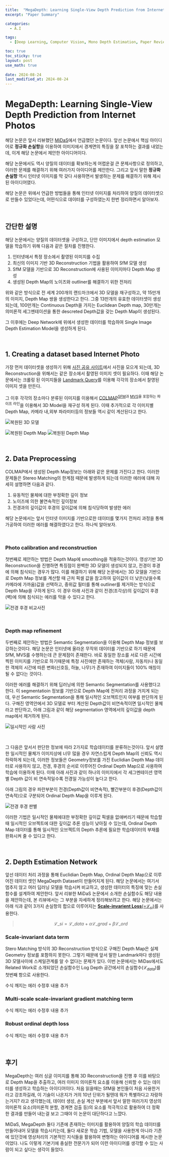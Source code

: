```yaml
---
title:  "MegaDepth: Learning Single-View Depth Prediction from Internet Photos 리뷰"
excerpt: "Paper Summary"

categories:
  - A.I

tags:
  - [Deep Learning, Computer Vision, Mono Depth Estimation, Paper Review]

toc: true
toc_sticky: true
layout: post
use_math: true
 
date: 2024-08-24
last_modified_at: 2024-08-24
---
```


# **MegaDepth: Learning Single-View Depth Prediction from Internet Photos**

해당 논문은 앞서 리뷰했던 [MiDaS](https://reofard.github.io/a.i/2024/08/21/Towards-Robust-Monocular-Depth-Estimation-Mixing-Datasets-for-Zero-shot-Cross-dataset-Transfer-리뷰.html)에서 언급했던 논문이다. 앞선 논문에서 핵심 아이디어로 **정규화 손실항**을 이용하여 이미지에서 경계면의 특징을 잘 포착하는 결과를 내었는데, 이게 해당 논문에서 제안한 아이디어이다.

해당 논문에서도 역시 양질의 데이터를 확보하는게 어렵운걸 큰 문제사항으로 정의하고, 이러한 문제를 해결하기 위해 여러가지 아이디어를 제안한다. 그리고 앞서 말한 **정규화 손실항** 역시 인터넷 이미지를 막 갖다 사용하면서 발생하는 문제를 해결하기 위해 제시된 아이디어였다.

해당 논문은 위에서 언급한 방법들을 통해 인터넷 이미지를 처리하여 양질의 데이터셋으로 만들수 있었다는데, 어떤식으로 데이터를 구성하였는지 한번 정리하면서 알아보자.

<br>

## **간단한 설명**

해당 논문에서는 양질의 데이터셋을 구성하고, 단안 이미지에서 depth estimation 모델을 학습하기 위해 다음과 같은 절차를 진행한다.

1. 인터넷에서 특정 장소에서 촬영된 이미지를 수집
2. 최신의 이미지 기반 3D Reconstruction 기법을 활용하여 SfM 모델 생성
3. SfM 모델을 기반으로 3D Reconstruction에 사용된 이미지마다 Depth Map 생성
4. 생성된 Depth Map의 노이즈와 outliner를 해결하기 위한 전처리

위와 같은 방식으로 전 세계 200개의 랜드마크에서 3D 모델을 재구성하고, 약 15만개의 이미지, Depth Map 쌍을 생성한다고 한다. 그중 13만개의 유효한 데이터셋이 생성되는데, 100만개는 Continuous Depth을 가지는 Euclidean Depth map, 30만개는 의미론적 세그멘테이션을 통한 descreted Depth값을 갖는 Depth Map이 생성된다.

그 이후에는 Deep Network에 위에서 생성한 데이터를 학습하여 Single Image Depth Estimation Model을 생성하게 된다.

<br>

## **1. Creating a dataset based Internet Photo**

가장 먼저 데이터셋을 생성하기 위해 [사진 공유 사이트](https://www.flickr.com)에서 사진을 모으게 되는데, 3D Reconstruction을 위해서는 같은 장소에서 촬영된 이미지 셋이 필요하다. 이때 해당 논문에서는 크롤링 된 이미지들을 [Landmark Query](https://link.springer.com/chapter/10.1007/978-3-642-33718-5_2)를 이용해 각각의 장소에서 찰영된 이미지 셋을 만든다.

그 이후 각각의 장소마다 분류된 이미지를 이용해서 [COLMAP](https://colmap.github.io)<sup>[SFM](https://openaccess.thecvf.com/content_cvpr_2016/papers/Schonberger_Structure-From-Motion_Revisited_CVPR_2016_paper.pdf)과 [MVS](https://demuc.de/papers/schoenberger2016mvs.pdf)을 포함하는 파이프 라인</sup>을 이용해서 3D Model을 재구성 하게 된다. 이때 추가적으로 각 이미지별 Depth Map, 카메라 내,외부 파라미터등의 정보들 역시 같이 계산된다고 한다.

![복원된 3D 모델](/assets/img/colmap_reconstruction.png)

![복원된 Depth Map](/assets/img/colmap_origin.png)
![복원된 Depth Map](/assets/img/colmap_depth.png)

<br>

## **2. Data Preprocessing**

COLMAP에서 생성된 Depth Map정보는 아래와 같은 문제를 가진다고 한다. 이러한 문제들은 Stereo Matching의 한계점 때문에 발생하게 되는데 이러한 에러에 대해 자세히 설명하면 다음과 같다.

1. 유동적인 물체에 대한 부정확한 깊이 정보
2. 노이즈에 의한 불연속적인 깊이정보
3. 전경과의 깊이값이 후경의 깊이값에 의해 침식당하여 발생한 에러

해당 논문에서는 앞서 인터넷 이미지를 기반으로한 데이터를 몇가지 전처리 과정을 통해 가공하여 이러한 에러를 해결하였다고 한다. 하나씩 알아보자.

<br>

### **Photo calibration and reconstruction**

첫번째로 제안하는 방법은 Depth Map에 smoothing을 적용하는것이다. 영상기반 3D Reconstruction을 진행하면 특징점이 완벽한 3D 모델이 생성되지 않고, 전경이 후경에 의해 침식되는 경우가 많다. 이를 해결하기 위해 해당 논문에서는 3D 모델을 기반으로 Depth Map 정보를 계산할 때 근처 픽셀 값을 참고하여 깊이값이 더 낮은(낮을수록 카메라에 가까움)값을 선택하고, 중위값 필터를 통해 outliner를 제거하는 방식으로 Depth Map을 구하게 된다. 이 경우 아래 사진과 같이 전경(조각상)의 깊이값이 후경(벽)에 의해 침식되는 에러를 막을 수 있다고 한다.

![전경 후경 비교사진](/assets/img/depth_bleeding.PNG)

<br>

### **Depth map refinement**

두번째로 제안하는 방법은 Semantic Segmentation을 이용해 Depth Map 정보를 보강하는것이다. 해당 논문은 인터넷에 올라온 무작위 데이터를 기반으로 하기 때문에 SfM, MVS를 수행하는데 큰 문제점이 존재한다. 바로 동일한 장소를 서로 다른 시간에 찍힌 이미지를 기반으로 하기때문에 특정 사진에만 존재하는 객체(사람, 자동차)나 동일한 객체의 시간에 따른 변화(신호등, 하늘, 나무)가 존재하여 이미지들이 100% 매칭이 될 수 없다는 것이다.

이러한 에러를 해결하기 위해 딥러닝에 의한 Semantic Segmentation를 사용했다고 한다. 이 segmentatioin 정보를 기반으로 Depth Map에 전처리 과정을 거치게 되는데, 우선 Semantic Segmentation을 통해 일시적인 오브젝트인지 여부를 판단하게 된다. 구해진 영역안에서 3D 모델로 부터 계산된 Depth값이 비연속적이면 일시적인 물체라고 판단하고, 아래 그림과 같이 해당 segmentation 영역에서의 깊이값을 depth map에서 제거하게 된다.

![일시적인 사람 사진](/assets/img/temp_object.PNG)

<br>

그 다음은 앞서서 판단한 정보에 따라 2가지로 학습데이터를 분류하는것이다. 앞서 설명한 일시적인 물체가 이미지상에 너무 많을 경우 자연스럽게 Depth Map의 신뢰도 역시 하락하게 되는데, 이러한 정보들은 Geometry정보를 가진 Euclidian Depth Map 데이터로 사용하지 않고, 전경, 후경의 순서로 이루어진 Ordinal Depth Map으로 사용하여 학습에 이용하게 된다. 이때 아래 사진과 같이 하나의 이미지에서 각 세그멘테이션 영역별 Depth 값이 비 연속적일수록 전경일 가능성이 높다고 한다.

아래 그림의 경우 파란부분이 전경(Depth값이 비연속적), 빨간부분이 후경(Depth값이 연속적)으로 구분되어 Ordinal Depth Map을 이루게 된다.

![전경 후경 판별](/assets/img/전경후경.PNG)

이러한 기법은 일시적인 물체에대한 부정확한 깊이값 픽셀을 없애버리기 때문에 학습할 때 일시적인 오브젝트에 대한 깊이값 추론 성능이 낮아질 수 있는데, Ordinal Depth Map 데이터를 통해 일시적인 오브젝트의 Depth 추론에 필요한 학습데이터의 부재를 완화시켜 줄 수 있다고 한다.

<br>

## **2. Depth Estimation Network**

앞선 데이터 처리 과정을 통해 Euclidian Depth Map, Ordinal Depth Map으로 이루어진 데이터 셋인 MegaDepth Dataset이 만들어지게 된다. 해당 논문에서는 여기서 멈추지 않고 여러 딥러닝 모델을 학습시켜 비교하고, 생성한 데이터의 특징에 맞는 손실함수를 설계하여 제안한다. 앞서 리뷰한 MiDaS 논문에서 소개한 손실함수도 해당 내용을 제안하는데, 본 리뷰에서는 그 부분을 자세하게 정리해보려고 한다. 해당 논문에서는 아래 식과 같이 3가지 손실항의 합으로 이루어지는 [**Scale-invarient Loss**(=$\mathcal{L}_{si}$)](https://arxiv.org/abs/1406.2283)를 사용한다.


> $$\mathcal{L}\_{si} = \mathcal{L}\_{data} + \alpha\mathcal{L}\_{grad} + \beta\mathcal{L}\_{ord}$$

### **Scale-invariant data term**

Stero Matching 방식의 3D Reconstruction 방식으로 구해진 Depth Map은 실제 Geometry 정보를 포함하지 못한다. 그렇기 때문에 앞서 말한 Landmark마다 생성된 3D 모델사이에 스케일관계를 알 수 없다는 문제가 있다. 이번 논문에서는 MiDas에서도 Related Work로 소개되었던 손실함수인 Log Depth 공간에서의 손실함수($\mathcal{L}_{data}$)를 첫번째 항으로 사용한다.

수식 깨지는 에러 수정후 내용 추가

### **Multi-scale scale-invariant gradient matching term**

수식 깨지는 에러 수정후 내용 추가

### **Robust ordinal depth loss**

수식 깨지는 에러 수정후 내용 추가

<br>

## **후기**

MegaDepth는 여러 싱글 이미지를 통해 3D Reconstruction을 진행 후 이를 바탕으로 Depth Map을 추출하고, 여러 이미지 의미론적 요소를 이용해 신뢰할 수 있는 데이터를 생성하고 학습하는 아이디어이다. 처음 읽을때는 SfM을 본인들이 처음 사용한거라고 강조하길래, 이 기술이 나온지가 거의 10년 단위가 될텐데 뭐가 특별하다고 자랑하는거지? 라고 생각했는데, 데이터 생성, 손실 계산 부분에서 앞서 말한 여러가지 영상의 의미론적 요소(의미론적 분할, 경계면 검출 등)의 요소를 적극적으로 활용하여 더 정확한 결과를 만들어 내는걸 보고 그때야 이 논문이 대단하다고 느꺘다.

MiDaS, MegaDepth 둘다 기존에 존재하는 이미지를 활용하여 양질의 학습 데이터를 만들어내어 모델을 학습시키는데, 둘다 새로운 학습 기법, 모델을 사용한게 아니라 기존에 있던것에 영상처리의 기본적인 지식들을 활용하여 변형하는 아이디어를 제시한 논문이었다. 나도 이렇게 기본기에 충실한 전문가가 되어 이런 아이디어를 생각할 수 있는 사람이 되고 싶다는 생각이 들었다.